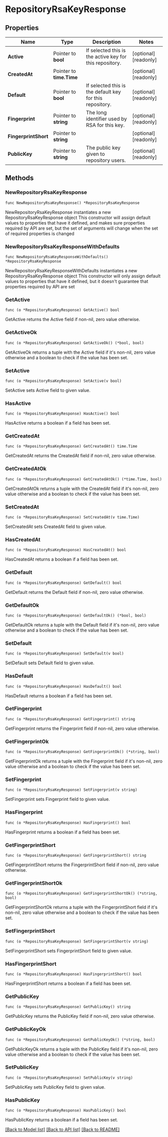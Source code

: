 # RepositoryRsaKeyResponse

## Properties

Name | Type | Description | Notes
------------ | ------------- | ------------- | -------------
**Active** | Pointer to **bool** | If selected this is the active key for this repository. | [optional] [readonly] 
**CreatedAt** | Pointer to **time.Time** |  | [optional] [readonly] 
**Default** | Pointer to **bool** | If selected this is the default key for this repository. | [optional] [readonly] 
**Fingerprint** | Pointer to **string** | The long identifier used by RSA for this key. | [optional] [readonly] 
**FingerprintShort** | Pointer to **string** |  | [optional] [readonly] 
**PublicKey** | Pointer to **string** | The public key given to repository users. | [optional] [readonly] 

## Methods

### NewRepositoryRsaKeyResponse

`func NewRepositoryRsaKeyResponse() *RepositoryRsaKeyResponse`

NewRepositoryRsaKeyResponse instantiates a new RepositoryRsaKeyResponse object
This constructor will assign default values to properties that have it defined,
and makes sure properties required by API are set, but the set of arguments
will change when the set of required properties is changed

### NewRepositoryRsaKeyResponseWithDefaults

`func NewRepositoryRsaKeyResponseWithDefaults() *RepositoryRsaKeyResponse`

NewRepositoryRsaKeyResponseWithDefaults instantiates a new RepositoryRsaKeyResponse object
This constructor will only assign default values to properties that have it defined,
but it doesn't guarantee that properties required by API are set

### GetActive

`func (o *RepositoryRsaKeyResponse) GetActive() bool`

GetActive returns the Active field if non-nil, zero value otherwise.

### GetActiveOk

`func (o *RepositoryRsaKeyResponse) GetActiveOk() (*bool, bool)`

GetActiveOk returns a tuple with the Active field if it's non-nil, zero value otherwise
and a boolean to check if the value has been set.

### SetActive

`func (o *RepositoryRsaKeyResponse) SetActive(v bool)`

SetActive sets Active field to given value.

### HasActive

`func (o *RepositoryRsaKeyResponse) HasActive() bool`

HasActive returns a boolean if a field has been set.

### GetCreatedAt

`func (o *RepositoryRsaKeyResponse) GetCreatedAt() time.Time`

GetCreatedAt returns the CreatedAt field if non-nil, zero value otherwise.

### GetCreatedAtOk

`func (o *RepositoryRsaKeyResponse) GetCreatedAtOk() (*time.Time, bool)`

GetCreatedAtOk returns a tuple with the CreatedAt field if it's non-nil, zero value otherwise
and a boolean to check if the value has been set.

### SetCreatedAt

`func (o *RepositoryRsaKeyResponse) SetCreatedAt(v time.Time)`

SetCreatedAt sets CreatedAt field to given value.

### HasCreatedAt

`func (o *RepositoryRsaKeyResponse) HasCreatedAt() bool`

HasCreatedAt returns a boolean if a field has been set.

### GetDefault

`func (o *RepositoryRsaKeyResponse) GetDefault() bool`

GetDefault returns the Default field if non-nil, zero value otherwise.

### GetDefaultOk

`func (o *RepositoryRsaKeyResponse) GetDefaultOk() (*bool, bool)`

GetDefaultOk returns a tuple with the Default field if it's non-nil, zero value otherwise
and a boolean to check if the value has been set.

### SetDefault

`func (o *RepositoryRsaKeyResponse) SetDefault(v bool)`

SetDefault sets Default field to given value.

### HasDefault

`func (o *RepositoryRsaKeyResponse) HasDefault() bool`

HasDefault returns a boolean if a field has been set.

### GetFingerprint

`func (o *RepositoryRsaKeyResponse) GetFingerprint() string`

GetFingerprint returns the Fingerprint field if non-nil, zero value otherwise.

### GetFingerprintOk

`func (o *RepositoryRsaKeyResponse) GetFingerprintOk() (*string, bool)`

GetFingerprintOk returns a tuple with the Fingerprint field if it's non-nil, zero value otherwise
and a boolean to check if the value has been set.

### SetFingerprint

`func (o *RepositoryRsaKeyResponse) SetFingerprint(v string)`

SetFingerprint sets Fingerprint field to given value.

### HasFingerprint

`func (o *RepositoryRsaKeyResponse) HasFingerprint() bool`

HasFingerprint returns a boolean if a field has been set.

### GetFingerprintShort

`func (o *RepositoryRsaKeyResponse) GetFingerprintShort() string`

GetFingerprintShort returns the FingerprintShort field if non-nil, zero value otherwise.

### GetFingerprintShortOk

`func (o *RepositoryRsaKeyResponse) GetFingerprintShortOk() (*string, bool)`

GetFingerprintShortOk returns a tuple with the FingerprintShort field if it's non-nil, zero value otherwise
and a boolean to check if the value has been set.

### SetFingerprintShort

`func (o *RepositoryRsaKeyResponse) SetFingerprintShort(v string)`

SetFingerprintShort sets FingerprintShort field to given value.

### HasFingerprintShort

`func (o *RepositoryRsaKeyResponse) HasFingerprintShort() bool`

HasFingerprintShort returns a boolean if a field has been set.

### GetPublicKey

`func (o *RepositoryRsaKeyResponse) GetPublicKey() string`

GetPublicKey returns the PublicKey field if non-nil, zero value otherwise.

### GetPublicKeyOk

`func (o *RepositoryRsaKeyResponse) GetPublicKeyOk() (*string, bool)`

GetPublicKeyOk returns a tuple with the PublicKey field if it's non-nil, zero value otherwise
and a boolean to check if the value has been set.

### SetPublicKey

`func (o *RepositoryRsaKeyResponse) SetPublicKey(v string)`

SetPublicKey sets PublicKey field to given value.

### HasPublicKey

`func (o *RepositoryRsaKeyResponse) HasPublicKey() bool`

HasPublicKey returns a boolean if a field has been set.


[[Back to Model list]](../README.md#documentation-for-models) [[Back to API list]](../README.md#documentation-for-api-endpoints) [[Back to README]](../README.md)


